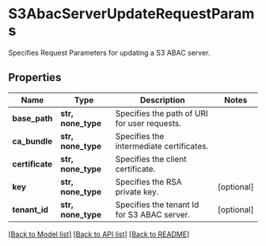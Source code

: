 # S3AbacServerUpdateRequestParams

Specifies Request Parameters for updating a S3 ABAC server.

## Properties
Name | Type | Description | Notes
------------ | ------------- | ------------- | -------------
**base_path** | **str, none_type** | Specifies the path of URI for user requests. | 
**ca_bundle** | **str, none_type** | Specifies the intermediate certificates. | 
**certificate** | **str, none_type** | Specifies the client certificate. | 
**key** | **str, none_type** | Specifies the RSA private key. | [optional] 
**tenant_id** | **str, none_type** | Specifies the tenant Id for S3 ABAC server. | [optional] 

[[Back to Model list]](../README.md#documentation-for-models) [[Back to API list]](../README.md#documentation-for-api-endpoints) [[Back to README]](../README.md)


